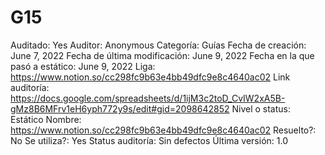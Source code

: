 # G15

Auditado: Yes
Auditor: Anonymous
Categoría: Guías
Fecha de creación: June 7, 2022
Fecha de última modificación: June 9, 2022
Fecha en la que pasó a estático: June 9, 2022
Liga: https://www.notion.so/cc298fc9b63e4bb49dfc9e8c4640ac02 
Link auditoría: https://docs.google.com/spreadsheets/d/1ijM3c2toD_CvIW2xA5B-gMz8B6MFrv1eH6yph772y9s/edit#gid=2098642852
Nivel o status: Estático
Nombre: https://www.notion.so/cc298fc9b63e4bb49dfc9e8c4640ac02 
Resuelto?: No
Se utiliza?: Yes
Status auditoría: Sin defectos
Última versión: 1.0